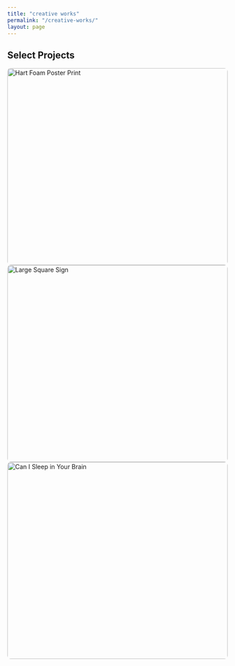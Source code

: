 ```yaml
---
title: "creative works"
permalink: "/creative-works/"
layout: page
---
```


<head>
  <!-- Swiper.js CDN -->
  <link
    rel="stylesheet"
    href="https://cdn.jsdelivr.net/npm/swiper/swiper-bundle.min.css"
  />
  <script src="https://cdn.jsdelivr.net/npm/swiper/swiper-bundle.min.js"></script>
  <style>
    .swiper-container {
      width: 100%;
      max-width: 800px;
      height: 450px;
      margin: auto;
    }
    .swiper-slide img {
      width: 100%;
      height: auto;
      border-radius: 8px;
    }
  </style>
</head>

<h2>Select Projects</h2>

<!-- Swiper Carousel -->
<div class="swiper-container">
  <div class="swiper-wrapper">
    <div class="swiper-slide">
      <img src="https://github.com/user-attachments/assets/ba370982-70ff-447f-be86-80ee9bc45a23" alt="Hart Foam Poster Print" />
    </div>
    <div class="swiper-slide">
      <img src="https://github.com/user-attachments/assets/f53f856d-65e8-4a31-887d-3fed6d8be2ac" alt="Large Square Sign" />
    </div>
    <div class="swiper-slide">
      <img src="https://github.com/user-attachments/assets/e42e7276-77db-4e96-ae89-20fc1ac4855a" alt="Can I Sleep in Your Brain" />
    </div>
  </div>
  
  <!-- Navigation Buttons -->
  <div class="swiper-button-prev"></div>
  <div class="swiper-button-next"></div>
  
  <!-- Pagination Dots -->
  <div class="swiper-pagination"></div>
</div>

<script>
  var swiper = new Swiper(".swiper-container", {
    loop: true,
    navigation: {
      nextEl: ".swiper-button-next",
      prevEl: ".swiper-button-prev",
    },
    pagination: {
      el: ".swiper-pagination",
      clickable: true,
    },
    autoplay: {
      delay: 3000,
    },
  });
</script>
